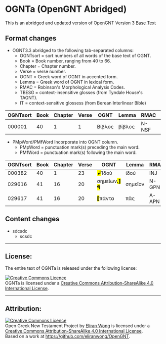 # OGNTa (OpenGNT Abridged)

This is an abridged and updated version of OpenGNT Version 3 [Base Text](https://github.com/eliranwong/OpenGNT/blob/master/OpenGNT_BASE_TEXT.zip)

## Format changes

-  OGNT3.3 abridged to the following tab-separated columns:
   -  OGNTsort = sort numbers of all words of the base text of OGNT.
   -  Book = Book number, ranging from 40 to 66.
   -  Chapter = Chapter number.
   -  Verse = verse number.
   -  OGNT = Greek word of OGNT in accented form.
   -  Lemma = Greek word of OGNT in lexical form.
   -  RMAC = Robinson's Morphological Analysis Codes.
   -  TBESG = context-insensitive glosses (from Tyndale House's TAGNT).
   -  IT = context-sensitive glossess (from Berean Interlinear Bible)


| OGNTsort | Book | Chapter | Verse | OGNT | Lemma | RMAC | TBESG | IT |
|----|--|---|---|----|--------|---|------|--------|
| 000001 | 40 | 1 | 1 | Βίβλος | βίβλος | N-NSF | book | [The] book |

- PMpWord/PMfWord Incorporate into OGNT column.
  - PMpWord = punctuation mark(s) preceding the main word.
  - PMfWord = punctuation mark(s) following the main word.

| OGNTsort | Book | Chapter | Verse | OGNT | Lemma | RMAC | TBESG | IT |
|----|--|---|---|----|----|--|----|-----|
| 000382|40|1|23|<mark>**↲**</mark>Ἰδοὺ|ἰδού|INJ|look!|Behold,|
|029616|41|16|20|σημείων<mark>**.⟧¶**</mark>|σημεῖον|N-GPN|sign|signs.|
|029617|41|16|20|<mark>**⟦**</mark>πάντα|πᾶς|A-APN|all|all|

## Content changes
- sdcsdc
  - scsdc

---

## License:

The entire text of OGNTa is released under the following license:


<a rel="license" href="http://creativecommons.org/licenses/by-sa/4.0/"><img alt="Creative Commons Licence" style="border-width:0" src="https://i.creativecommons.org/l/by-sa/4.0/88x31.png" /></a><br /><span xmlns:dct="http://purl.org/dc/terms/" property="dct:title">OGNTa is licensed under a <a rel="license" href="http://creativecommons.org/licenses/by-sa/4.0/">Creative Commons Attribution-ShareAlike 4.0 International License</a>.

---

## Attribution:

<a rel="license" href="http://creativecommons.org/licenses/by-sa/4.0/"><img alt="Creative Commons Licence" style="border-width:0" src="https://i.creativecommons.org/l/by-sa/4.0/88x31.png" /></a><br /><span xmlns:dct="http://purl.org/dc/terms/" property="dct:title">Open Greek New Testament Project</span> by <a xmlns:cc="http://creativecommons.org/ns#" href="https://marvel.bible" property="cc:attributionName" rel="cc:attributionURL">Eliran Wong</a> is licensed under a <a rel="license" href="http://creativecommons.org/licenses/by-sa/4.0/">Creative Commons Attribution-ShareAlike 4.0 International License</a>.<br />Based on a work at <a xmlns:dct="http://purl.org/dc/terms/" href="https://github.com/eliranwong/OpenGNT" rel="dct:source">https://github.com/eliranwong/OpenGNT</a>.



